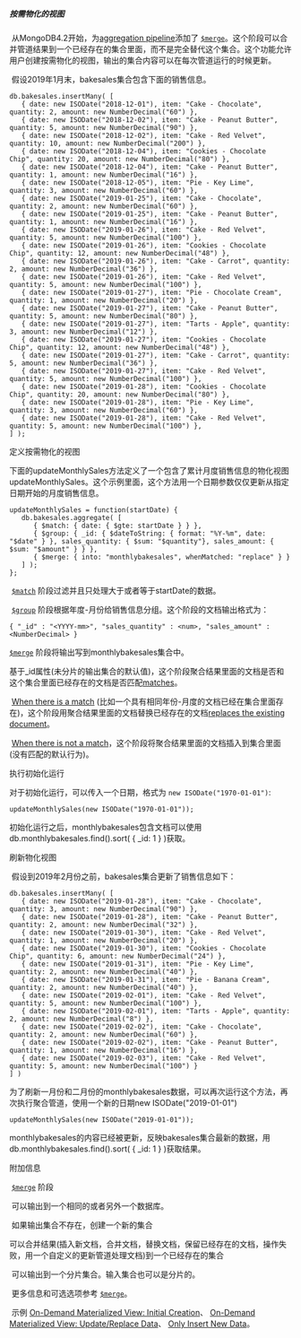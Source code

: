 ##### 按需物化的视图

​    从MongoDB4.2开始，为[aggregation pipeline](https://docs.mongodb.com/manual/core/aggregation-pipeline/)添加了 [`$merge`](https://docs.mongodb.com/manual/reference/operator/aggregation/merge/#mongodb-pipeline-pipe.-merge)。这个阶段可以合并管道结果到一个已经存在的集合里面，而不是完全替代这个集合。这个功能允许用户创建按需物化的视图，输出的集合内容可以在每次管道运行的时候更新。

​    假设2019年1月末，bakesales集合包含下面的销售信息。

```
db.bakesales.insertMany( [
   { date: new ISODate("2018-12-01"), item: "Cake - Chocolate", quantity: 2, amount: new NumberDecimal("60") },
   { date: new ISODate("2018-12-02"), item: "Cake - Peanut Butter", quantity: 5, amount: new NumberDecimal("90") },
   { date: new ISODate("2018-12-02"), item: "Cake - Red Velvet", quantity: 10, amount: new NumberDecimal("200") },
   { date: new ISODate("2018-12-04"), item: "Cookies - Chocolate Chip", quantity: 20, amount: new NumberDecimal("80") },
   { date: new ISODate("2018-12-04"), item: "Cake - Peanut Butter", quantity: 1, amount: new NumberDecimal("16") },
   { date: new ISODate("2018-12-05"), item: "Pie - Key Lime", quantity: 3, amount: new NumberDecimal("60") },
   { date: new ISODate("2019-01-25"), item: "Cake - Chocolate", quantity: 2, amount: new NumberDecimal("60") },
   { date: new ISODate("2019-01-25"), item: "Cake - Peanut Butter", quantity: 1, amount: new NumberDecimal("16") },
   { date: new ISODate("2019-01-26"), item: "Cake - Red Velvet", quantity: 5, amount: new NumberDecimal("100") },
   { date: new ISODate("2019-01-26"), item: "Cookies - Chocolate Chip", quantity: 12, amount: new NumberDecimal("48") },
   { date: new ISODate("2019-01-26"), item: "Cake - Carrot", quantity: 2, amount: new NumberDecimal("36") },
   { date: new ISODate("2019-01-26"), item: "Cake - Red Velvet", quantity: 5, amount: new NumberDecimal("100") },
   { date: new ISODate("2019-01-27"), item: "Pie - Chocolate Cream", quantity: 1, amount: new NumberDecimal("20") },
   { date: new ISODate("2019-01-27"), item: "Cake - Peanut Butter", quantity: 5, amount: new NumberDecimal("80") },
   { date: new ISODate("2019-01-27"), item: "Tarts - Apple", quantity: 3, amount: new NumberDecimal("12") },
   { date: new ISODate("2019-01-27"), item: "Cookies - Chocolate Chip", quantity: 12, amount: new NumberDecimal("48") },
   { date: new ISODate("2019-01-27"), item: "Cake - Carrot", quantity: 5, amount: new NumberDecimal("36") },
   { date: new ISODate("2019-01-27"), item: "Cake - Red Velvet", quantity: 5, amount: new NumberDecimal("100") },
   { date: new ISODate("2019-01-28"), item: "Cookies - Chocolate Chip", quantity: 20, amount: new NumberDecimal("80") },
   { date: new ISODate("2019-01-28"), item: "Pie - Key Lime", quantity: 3, amount: new NumberDecimal("60") },
   { date: new ISODate("2019-01-28"), item: "Cake - Red Velvet", quantity: 5, amount: new NumberDecimal("100") },
] );
```

定义按需物化的视图

​    下面的updateMonthlySales方法定义了一个包含了累计月度销售信息的物化视图updateMonthlySales。这个示例里面，这个方法用一个日期参数仅仅更新从指定日期开始的月度销售信息。

```
updateMonthlySales = function(startDate) {
   db.bakesales.aggregate( [
      { $match: { date: { $gte: startDate } } },
      { $group: { _id: { $dateToString: { format: "%Y-%m", date: "$date" } }, sales_quantity: { $sum: "$quantity"}, sales_amount: { $sum: "$amount" } } },
      { $merge: { into: "monthlybakesales", whenMatched: "replace" } }
   ] );
};
```

​     [`$match`](https://docs.mongodb.com/manual/reference/operator/aggregation/match/#mongodb-pipeline-pipe.-match) 阶段过滤并且只处理大于或者等于startDate的数据。

​     [`$group`](https://docs.mongodb.com/manual/reference/operator/aggregation/group/#mongodb-pipeline-pipe.-group) 阶段根据年度-月份给销售信息分组。这个阶段的文档输出格式为：

```
{ "_id" : "<YYYY-mm>", "sales_quantity" : <num>, "sales_amount" : <NumberDecimal> }

```

 [`$merge`](https://docs.mongodb.com/manual/reference/operator/aggregation/merge/#mongodb-pipeline-pipe.-merge) 阶段将输出写到monthlybakesales集合中。

基于\_id属性(未分片的输出集合的默认值)，这个阶段聚合结果里面的文档是否和这个集合里面已经存在的文档是否匹配[matches](https://docs.mongodb.com/manual/reference/operator/aggregation/merge/#std-label-merge-whenMatched)。

​    [When there is a match](https://docs.mongodb.com/manual/reference/operator/aggregation/merge/#std-label-merge-whenMatched) (比如一个具有相同年份-月度的文档已经在集合里面存在)，这个阶段用聚合结果里面的文档替换已经存在的文档[replaces the existing document](https://docs.mongodb.com/manual/reference/operator/aggregation/merge/#std-label-merge-whenMatched-replace)。

​    [When there is not a match](https://docs.mongodb.com/manual/reference/operator/aggregation/merge/#std-label-merge-whenNotMatched)，这个阶段将聚合结果里面的文档插入到集合里面(没有匹配的默认行为)。

执行初始化运行

  对于初始化运行，可以传入一个日期，格式为 `new ISODate("1970-01-01")`:

```
updateMonthlySales(new ISODate("1970-01-01"));
```

​    初始化运行之后，monthlybakesales包含文档可以使用db.monthlybakesales.find().sort( { _id: 1 } )获取。

刷新物化视图

​    假设到2019年2月份之前，bakesales集合更新了销售信息如下：

```
db.bakesales.insertMany( [
   { date: new ISODate("2019-01-28"), item: "Cake - Chocolate", quantity: 3, amount: new NumberDecimal("90") },
   { date: new ISODate("2019-01-28"), item: "Cake - Peanut Butter", quantity: 2, amount: new NumberDecimal("32") },
   { date: new ISODate("2019-01-30"), item: "Cake - Red Velvet", quantity: 1, amount: new NumberDecimal("20") },
   { date: new ISODate("2019-01-30"), item: "Cookies - Chocolate Chip", quantity: 6, amount: new NumberDecimal("24") },
   { date: new ISODate("2019-01-31"), item: "Pie - Key Lime", quantity: 2, amount: new NumberDecimal("40") },
   { date: new ISODate("2019-01-31"), item: "Pie - Banana Cream", quantity: 2, amount: new NumberDecimal("40") },
   { date: new ISODate("2019-02-01"), item: "Cake - Red Velvet", quantity: 5, amount: new NumberDecimal("100") },
   { date: new ISODate("2019-02-01"), item: "Tarts - Apple", quantity: 2, amount: new NumberDecimal("8") },
   { date: new ISODate("2019-02-02"), item: "Cake - Chocolate", quantity: 2, amount: new NumberDecimal("60") },
   { date: new ISODate("2019-02-02"), item: "Cake - Peanut Butter", quantity: 1, amount: new NumberDecimal("16") },
   { date: new ISODate("2019-02-03"), item: "Cake - Red Velvet", quantity: 5, amount: new NumberDecimal("100") }
] )
```

​    为了刷新一月份和二月份的monthlybakesales数据，可以再次运行这个方法，再次执行聚合管道，使用一个新的日期new ISODate("2019-01-01")

```
updateMonthlySales(new ISODate("2019-01-01"));
```

​    monthlybakesales的内容已经被更新，反映bakesales集合最新的数据，用db.monthlybakesales.find().sort( { _id: 1 } )获取结果。

附加信息

​    [`$merge`](https://docs.mongodb.com/manual/reference/operator/aggregation/merge/#mongodb-pipeline-pipe.-merge) 阶段

​    可以输出到一个相同的或者另外一个数据库。

​    如果输出集合不存在，创建一个新的集合

​    可以合并结果(插入新文档，合并文档，替换文档，保留已经存在的文档，操作失败，用一个自定义的更新管道处理文档)到一个已经存在的集合

​    可以输出到一个分片集合。输入集合也可以是分片的。

​    更多信息和可选选项参考 [`$merge`](https://docs.mongodb.com/manual/reference/operator/aggregation/merge/#mongodb-pipeline-pipe.-merge)。

​    示例 [On-Demand Materialized View: Initial Creation](https://docs.mongodb.com/manual/reference/operator/aggregation/merge/#std-label-merge-mat-view-init-creation)、 [On-Demand Materialized View: Update/Replace Data](https://docs.mongodb.com/manual/reference/operator/aggregation/merge/#std-label-merge-mat-view-refresh)、 [Only Insert New Data](https://docs.mongodb.com/manual/reference/operator/aggregation/merge/#std-label-merge-mat-view-insert-only)。